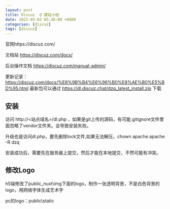 ```yaml
---
layout: post
title: Discuz  Q 建站小结
date: 2022-05-02 05:30:00 +0800
categories: [discuz]
tags: [discuz]
---
```

官网https://discuz.com/

文档站 https://discuz.com/docs/

后台操作文档 https://discuz.com/manual-admin/

更新记录： https://discuz.com/docs/%E6%9B%B4%E6%96%B0%E8%AE%B0%E5%BD%95.html 最新包可以通过 https://dl.discuz.chat/dzq_latest_install.zip 下载

## 安装
访问 http://<站点域名>/dl.php ，如果是git上传的源码，有可能.gitignore文件里面忽略了vendor文件夹。会导致安装失败。

升级也是访问dl.php，要先删除lock文件,如果无法解压，chown apache.apache -R dzq

安装成功后，需要先在服务器上提交，然后才能在本地提交，不然可能有冲突。

## 修改Logo
h5端修改了public\_nuxt\img下面的logo，制作一张透明背景，不是白色背景的logo，用网络字体生成艺术字

pc的logo：public\static